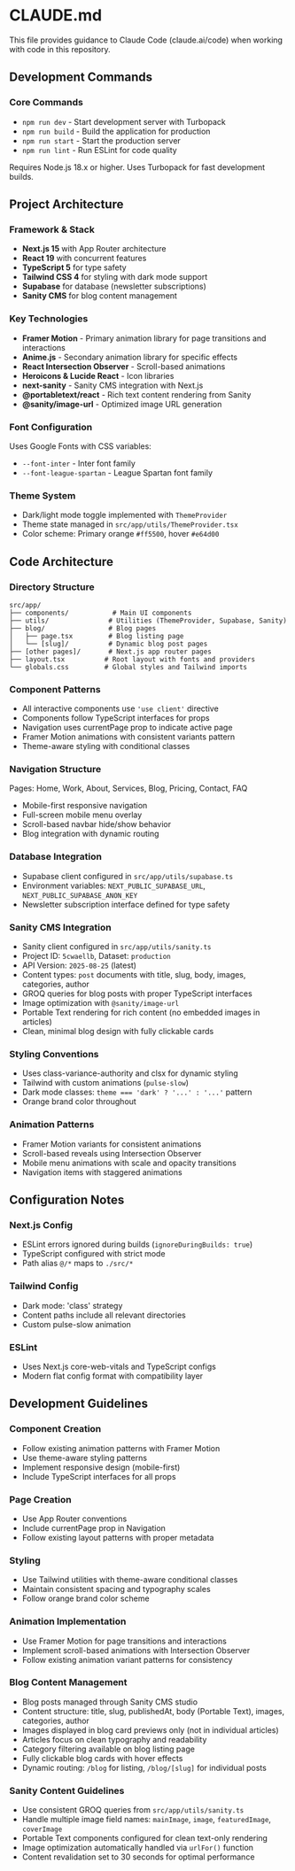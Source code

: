 # CLAUDE.md

This file provides guidance to Claude Code (claude.ai/code) when working with code in this repository.

## Development Commands

### Core Commands
- `npm run dev` - Start development server with Turbopack
- `npm run build` - Build the application for production
- `npm run start` - Start the production server
- `npm run lint` - Run ESLint for code quality

Requires Node.js 18.x or higher. Uses Turbopack for fast development builds.

## Project Architecture

### Framework & Stack
- **Next.js 15** with App Router architecture
- **React 19** with concurrent features
- **TypeScript 5** for type safety
- **Tailwind CSS 4** for styling with dark mode support
- **Supabase** for database (newsletter subscriptions)
- **Sanity CMS** for blog content management

### Key Technologies
- **Framer Motion** - Primary animation library for page transitions and interactions
- **Anime.js** - Secondary animation library for specific effects
- **React Intersection Observer** - Scroll-based animations
- **Heroicons & Lucide React** - Icon libraries
- **next-sanity** - Sanity CMS integration with Next.js
- **@portabletext/react** - Rich text content rendering from Sanity
- **@sanity/image-url** - Optimized image URL generation

### Font Configuration
Uses Google Fonts with CSS variables:
- `--font-inter` - Inter font family
- `--font-league-spartan` - League Spartan font family

### Theme System
- Dark/light mode toggle implemented with `ThemeProvider`
- Theme state managed in `src/app/utils/ThemeProvider.tsx`
- Color scheme: Primary orange `#ff5500`, hover `#e64d00`

## Code Architecture

### Directory Structure
```
src/app/
├── components/           # Main UI components
├── utils/               # Utilities (ThemeProvider, Supabase, Sanity)
├── blog/                # Blog pages
│   ├── page.tsx         # Blog listing page
│   └── [slug]/          # Dynamic blog post pages
├── [other pages]/       # Next.js app router pages
├── layout.tsx          # Root layout with fonts and providers
└── globals.css         # Global styles and Tailwind imports
```

### Component Patterns
- All interactive components use `'use client'` directive
- Components follow TypeScript interfaces for props
- Navigation uses currentPage prop to indicate active page
- Framer Motion animations with consistent variants pattern
- Theme-aware styling with conditional classes

### Navigation Structure
Pages: Home, Work, About, Services, Blog, Pricing, Contact, FAQ
- Mobile-first responsive navigation
- Full-screen mobile menu overlay
- Scroll-based navbar hide/show behavior
- Blog integration with dynamic routing

### Database Integration
- Supabase client configured in `src/app/utils/supabase.ts`
- Environment variables: `NEXT_PUBLIC_SUPABASE_URL`, `NEXT_PUBLIC_SUPABASE_ANON_KEY`
- Newsletter subscription interface defined for type safety

### Sanity CMS Integration
- Sanity client configured in `src/app/utils/sanity.ts`
- Project ID: `5cwaellb`, Dataset: `production`
- API Version: `2025-08-25` (latest)
- Content types: `post` documents with title, slug, body, images, categories, author
- GROQ queries for blog posts with proper TypeScript interfaces
- Image optimization with `@sanity/image-url`
- Portable Text rendering for rich content (no embedded images in articles)
- Clean, minimal blog design with fully clickable cards

### Styling Conventions
- Uses class-variance-authority and clsx for dynamic styling
- Tailwind with custom animations (`pulse-slow`)
- Dark mode classes: `theme === 'dark' ? '...' : '...'` pattern
- Orange brand color throughout

### Animation Patterns
- Framer Motion variants for consistent animations
- Scroll-based reveals using Intersection Observer
- Mobile menu animations with scale and opacity transitions
- Navigation items with staggered animations

## Configuration Notes

### Next.js Config
- ESLint errors ignored during builds (`ignoreDuringBuilds: true`)
- TypeScript configured with strict mode
- Path alias `@/*` maps to `./src/*`

### Tailwind Config
- Dark mode: 'class' strategy
- Content paths include all relevant directories
- Custom pulse-slow animation

### ESLint
- Uses Next.js core-web-vitals and TypeScript configs
- Modern flat config format with compatibility layer

## Development Guidelines

### Component Creation
- Follow existing animation patterns with Framer Motion
- Use theme-aware styling patterns
- Implement responsive design (mobile-first)
- Include TypeScript interfaces for all props

### Page Creation
- Use App Router conventions
- Include currentPage prop in Navigation
- Follow existing layout patterns with proper metadata

### Styling
- Use Tailwind utilities with theme-aware conditional classes
- Maintain consistent spacing and typography scales
- Follow orange brand color scheme

### Animation Implementation
- Use Framer Motion for page transitions and interactions
- Implement scroll-based animations with Intersection Observer
- Follow existing animation variant patterns for consistency

### Blog Content Management
- Blog posts managed through Sanity CMS studio
- Content structure: title, slug, publishedAt, body (Portable Text), images, categories, author
- Images displayed in blog card previews only (not in individual articles)
- Articles focus on clean typography and readability
- Category filtering available on blog listing page
- Fully clickable blog cards with hover effects
- Dynamic routing: `/blog` for listing, `/blog/[slug]` for individual posts

### Sanity Content Guidelines
- Use consistent GROQ queries from `src/app/utils/sanity.ts`
- Handle multiple image field names: `mainImage`, `image`, `featuredImage`, `coverImage`
- Portable Text components configured for clean text-only rendering
- Image optimization automatically handled via `urlFor()` function
- Content revalidation set to 30 seconds for optimal performance